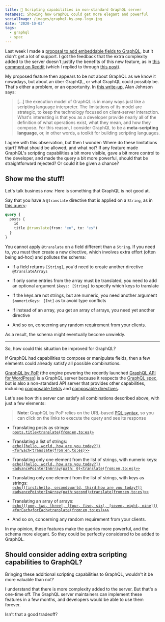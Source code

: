 ```yaml
---
title: 💪 Scripting capabilities in non-standard GraphQL server
metaDesc: Showing how GraphQL could get more elegant and powerful
socialImage: /images/graphql-by-pop-logo.jpg
date: '2020-10-03'
tags:
  - graphql
  - spec
---
```


Last week I made a [proposal to add embeddable fields to GraphQL](https://leoloso.com/posts/proposal-for-embeddable-fields-in-graphql-query/), but it didn't get a lot of support. I got the feedback that the extra complexity added to the server doesn't justify the benefits of this new feature, as in [this comment on Reddit](https://www.reddit.com/r/graphql/comments/j043rw/proposal_for_embeddable_fields_in_graphql/g6pvqcj) (which I replied to through [this post](https://leoloso.com/posts/justifying-embeddable-fields-in-graphql-query/)).

My proposed feature then appears to be not about GraphQL as we know it nowadays, but about an über GraphQL, or what GraphQL could possibly be. That's either a problem, or an opportunity. In [this write-up](https://artsy.github.io/blog/2018/05/08/is-graphql-the-future/), Alan Johnson says:

> [...] the execution model of GraphQL is in many ways just like a scripting language interpreter. The limitations of its model are strategic, to keep the technology focused on client-server interaction. What's interesting is that you as a developer provide nearly all of the definition of what operations exist, what they mean, and how they compose. For this reason, I consider GraphQL to be a __meta-scripting language__, or, in other words, a toolkit for building scripting languages.

I agree with this observation, but then I wonder: Where do these limitations start? What should be allowed, and what not? If any feature made GraphQL's scripting capabilities a bit more visible, gave a bit more control to the developer, and made the query a bit more powerful, should that be straightforward rejected? Or could it be given a chance?

## Show me the stuff!

Let's talk business now. Here is something that GraphQL is not good at.

Say that you have a `@translate` directive that is applied on a `String`, as in [this query](https://newapi.getpop.org/graphiql/?query=query%20%7B%0A%20%20posts%20%7B%0A%20%20%20%20id%0A%20%20%20%20title%20%40translate(from%3A%20%22en%22%2C%20to%3A%20%22es%22)%0A%20%20%7D%0A%7D):

```graphql
query {
  posts {
    id
    title @translate(from: "en", to: "es")
  }
}
```

You cannot apply `@translate` on a field different than a `String`. If you need to, you must then create a new directive, which involves extra effort (often being ad-hoc) and pollutes the schema:

- If a field returns `[String]`, you'd need to create another directive `@translateArrays` 

- If only some entries from the array must be translated, you need to add an optional argument `$keys: [String]` to specify which keys to translate

- If the keys are not strings, but are numeric, you need another argument `$numericKeys: [Int]` as to avoid type conflicts

- If instead of an array, you get an array of arrays, you need yet another directive

- And so on, concerning any random requirement from your clients.

As a result, the schema might eventually become unwieldy.

---

So, how could this situation be improved for GraphQL?

If GraphQL had capabilities to compose or manipulate fields, then a few elements could already satisfy all possible combinations.

[GraphQL by PoP](https://graphql-by-pop.com) (the engine powering the recently launched [GraphQL API for WordPress](https://github.com/GraphQLAPI/graphql-api-for-wp)) is a GraphQL server because it respects the [GraphQL spec](https://spec.graphql.org/), but is also a non-standard API server that provides other capabilities, including [composable fields](https://github.com/graphql/graphql-spec/issues/682) and [composable directives](https://github.com/graphql/graphql-spec/issues/683).

Let's see how this server can satisfy all combinations described above, with just a few elements:

> **Note:** GraphQL by PoP relies on the URL-based [PQL syntax](https://graphql-by-pop.com/docs/extended/pql.html), so you can click on the links to execute the query and see its response

- Translating posts as strings:<br/><a href="https://newapi.getpop.org/api/graphql/?query=posts.title%3Ctranslate(from:en,to:es)%3E" target="_blank">`posts.title<translate(from:en,to:es)>`</a>

- Translating a list of strings:<br/><a href="https://newapi.getpop.org/api/graphql/?query=echo([hello, world, how are you today?])%3CforEach%3Ctranslate(from:en,to:es)%3E%3E" target="_blank">`echo([hello, world, how are you today?])<forEach<translate(from:en,to:es)>>`</a>

- Translating only one element from the list of strings, with numeric keys:<br/><a href="https://newapi.getpop.org/api/graphql/?query=echo([hello,%20world,how%20are%20you%20today?])%3CadvancePointerInArray(path:0)%3Ctranslate(from:en,to:es)%3E%3E" target="_blank">`echo([hello, world, how are you today?])<advancePointerInArray(path: 0)<translate(from:en,to:es)>>`</a>

- Translating only one element from the list of strings, with keys as strings:<br/><a href="https://newapi.getpop.org/api/graphql/?query=echo([first:hello,second:world,third:how%20are%20you%20today?])%3CadvancePointerInArray(path:second)%3Ctranslate(from:en,to:es)%3E%3E" target="_blank">`echo([first:hello, second:world, third:how are you today?])<advancePointerInArray(path:second)<translate(from:en,to:es)>>`</a>

- Translating an array of arrays:<br/><a href="https://newapi.getpop.org/api/graphql/?query=echo([[one,two,three],[four,five,six],[seven,eight,nine]])%3CforEach%3CforEach%3Ctranslate(from:en,to:es)%3E%3E%3E" target="_blank">`echo([[one, two, three], [four, five, six], [seven, eight, nine]])<forEach<forEach<translate(from:en,to:es)>>>`</a>

- And so on, concerning any random requirement from your clients.

In my opinion, these features make the queries more powerful, and the schema more elegant. So they could be perfectly considered to be added to GraphQL.

## Should consider adding extra scripting capabilities to GraphQL?

Bringing these additional scripting capabilities to GraphQL, wouldn't it be more valuable than not?

I understand that there is more complexity added to the server. But that's a one-time off. The GraphQL server maintainers can implement these features in a few months, and developers would be able to use them forever.

Isn't that a good tradeoff?